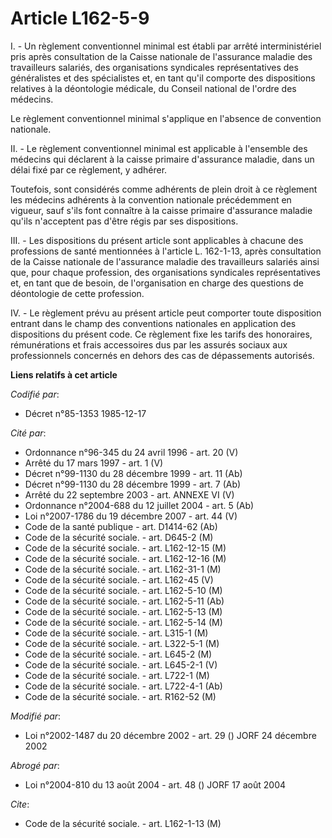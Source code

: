 # Article L162-5-9

I. - Un règlement conventionnel minimal est établi par arrêté interministériel pris après consultation de la Caisse nationale
de l'assurance maladie des travailleurs salariés, des organisations syndicales représentatives des généralistes et des
spécialistes et, en tant qu'il comporte des dispositions relatives à la déontologie médicale, du Conseil national de l'ordre
des médecins.

Le règlement conventionnel minimal s'applique en l'absence de convention nationale.

II. - Le règlement conventionnel minimal est applicable à l'ensemble des médecins qui déclarent à la caisse primaire
d'assurance maladie, dans un délai fixé par ce règlement, y adhérer.

Toutefois, sont considérés comme adhérents de plein droit à ce règlement les médecins adhérents à la convention nationale
précédemment en vigueur, sauf s'ils font connaître à la caisse primaire d'assurance maladie qu'ils n'acceptent pas d'être
régis par ses dispositions.

III. - Les dispositions du présent article sont applicables à chacune des professions de santé mentionnées à l'article L.
162-1-13, après consultation de la Caisse nationale de l'assurance maladie des travailleurs salariés ainsi que, pour chaque
profession, des organisations syndicales représentatives et, en tant que de besoin, de l'organisation en charge des questions
de déontologie de cette profession.

IV. - Le règlement prévu au présent article peut comporter toute disposition entrant dans le champ des conventions nationales
en application des dispositions du présent code. Ce règlement fixe les tarifs des honoraires, rémunérations et frais
accessoires dus par les assurés sociaux aux professionnels concernés en dehors des cas de dépassements autorisés.

**Liens relatifs à cet article**

_Codifié par_:

  - Décret n°85-1353 1985-12-17

_Cité par_:

  - Ordonnance n°96-345 du 24 avril 1996 - art. 20 (V)
  - Arrêté du 17 mars 1997 - art. 1 (V)
  - Décret n°99-1130 du 28 décembre 1999 - art. 11 (Ab)
  - Décret n°99-1130 du 28 décembre 1999 - art. 7 (Ab)
  - Arrêté du 22 septembre 2003 - art. ANNEXE VI (V)
  - Ordonnance n°2004-688 du 12 juillet 2004 - art. 5 (Ab)
  - Loi n°2007-1786 du 19 décembre 2007 - art. 44 (V)
  - Code de la santé publique - art. D1414-62 (Ab)
  - Code de la sécurité sociale. - art. D645-2 (M)
  - Code de la sécurité sociale. - art. L162-12-15 (M)
  - Code de la sécurité sociale. - art. L162-12-16 (M)
  - Code de la sécurité sociale. - art. L162-31-1 (M)
  - Code de la sécurité sociale. - art. L162-45 (V)
  - Code de la sécurité sociale. - art. L162-5-10 (M)
  - Code de la sécurité sociale. - art. L162-5-11 (Ab)
  - Code de la sécurité sociale. - art. L162-5-13 (M)
  - Code de la sécurité sociale. - art. L162-5-14 (M)
  - Code de la sécurité sociale. - art. L315-1 (M)
  - Code de la sécurité sociale. - art. L322-5-1 (M)
  - Code de la sécurité sociale. - art. L645-2 (M)
  - Code de la sécurité sociale. - art. L645-2-1 (V)
  - Code de la sécurité sociale. - art. L722-1 (M)
  - Code de la sécurité sociale. - art. L722-4-1 (Ab)
  - Code de la sécurité sociale. - art. R162-52 (M)

_Modifié par_:

  - Loi n°2002-1487 du 20 décembre 2002 - art. 29 () JORF 24 décembre 2002

_Abrogé par_:

  - Loi n°2004-810 du 13 août 2004 - art. 48 () JORF 17 août 2004

_Cite_:

  - Code de la sécurité sociale. - art. L162-1-13 (M)
